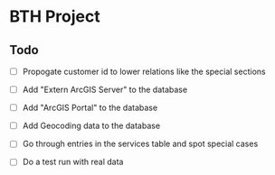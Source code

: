 # BTH Project

## Todo
- [ ] Propogate customer id to lower relations like the special sections
- [ ] Add "Extern ArcGIS Server" to the database
- [ ] Add "ArcGIS Portal" to the database
- [ ] Add Geocoding data to the database
- [ ] Go through entries in the services table and spot special cases
- [ ] Do a test run with real data

